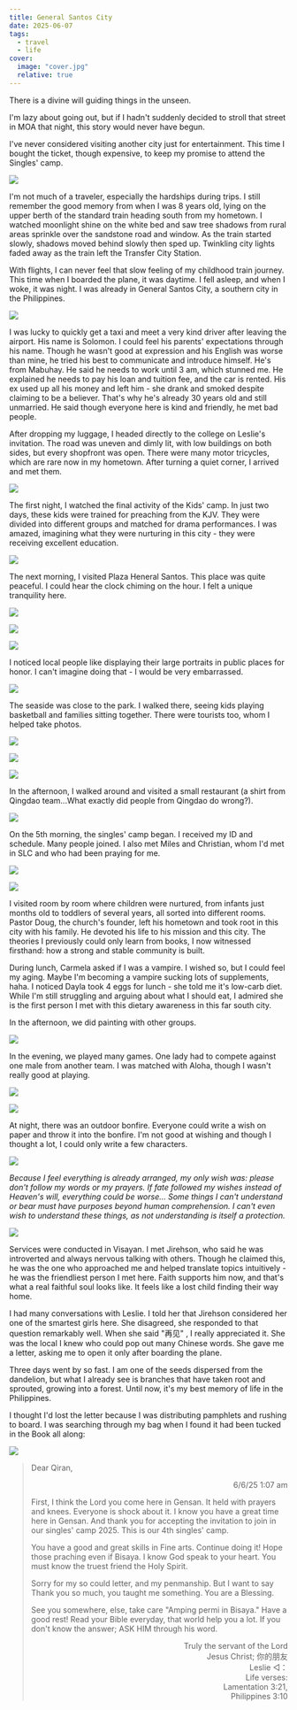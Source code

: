 ```yaml
---
title: General Santos City  
date: 2025-06-07  
tags:
  - travel
  - life
cover:
  image: "cover.jpg"
  relative: true
---
```


There is a divine will guiding things in the unseen.

I'm lazy about going out, but if I hadn't suddenly decided to stroll that street in MOA that night, this story would never have begun.

I've never considered visiting another city just for entertainment. This time I bought the ticket, though expensive, to keep my promise to attend the Singles' camp.    

![](plane.jpg)

I'm not much of a traveler, especially the hardships during trips. I still remember the good memory from when I was 8 years old, lying on the upper berth of the standard train heading south from my hometown. I watched moonlight shine on the white bed and saw tree shadows from rural areas sprinkle over the sandstone road and window. As the train started slowly, shadows moved behind slowly then sped up. Twinkling city lights faded away as the train left the Transfer City Station.

With flights, I can never feel that slow feeling of my childhood train journey. This time when I boarded the plane, it was daytime. I fell asleep, and when I woke, it was night. I was already in General Santos City, a southern city in the Philippines.

![](gensan-night.jpg)   

I was lucky to quickly get a taxi and meet a very kind driver after leaving the airport. His name is Solomon. I could feel his parents' expectations through his name. Though he wasn't good at expression and his English was worse than mine, he tried his best to communicate and introduce himself. He's from Mabuhay. He said he needs to work until 3 am, which stunned me. He explained he needs to pay his loan and tuition fee, and the car is rented. His ex used up all his money and left him - she drank and smoked despite claiming to be a believer. That's why he's already 30 years old and still unmarried. He said though everyone here is kind and friendly, he met bad people.     

After dropping my luggage, I headed directly to the college on Leslie's invitation. The road was uneven and dimly lit, with low buildings on both sides, but every shopfront was open. There were many motor tricycles, which are rare now in my hometown. After turning a quiet corner, I arrived and met them.

![](kidscamp.jpg)     

The first night, I watched the final activity of the Kids' camp. In just two days, these kids were trained for preaching from the KJV. They were divided into different groups and matched for drama performances. I was amazed, imagining what they were nurturing in this city - they were receiving excellent education.   

![](lane.jpg)     

The next morning, I visited Plaza Heneral Santos. This place was quite peaceful. I could hear the clock chiming on the hour. I felt a unique tranquility here.     

![](statue1.jpg)  

![](statue2.jpg)   

![](protrait.jpg)  

I noticed local people like displaying their large portraits in public places for honor. I can't imagine doing that - I would be very embarrassed.    

![](lion.jpg)

The seaside was close to the park. I walked there, seeing kids playing basketball and families sitting together. There were tourists too, whom I helped take photos.

![](basketball.jpg)        

![](family.jpg)  

![](gensanpicture.jpg)    

In the afternoon, I walked around and visited a small restaurant (a shirt from Qingdao team...What exactly did people from Qingdao do wrong?).

![](clothes.jpg)

On the 5th morning, the singles' camp began. I received my ID and schedule. Many people joined. I also met Miles and Christian, whom I'd met in SLC and who had been praying for me.    

![](ID.jpg)  

![](schedule.jpg)

I visited room by room where children were nurtured, from infants just months old to toddlers of several years, all sorted into different rooms. Pastor Doug, the church's founder, left his hometown and took root in this city with his family. He devoted his life to his mission and this city. The theories I previously could only learn from books, I now witnessed firsthand: how a strong and stable community is built.

During lunch, Carmela asked if I was a vampire. I wished so, but I could feel my aging. Maybe I'm becoming a vampire sucking lots of supplements, haha. I noticed Dayla took 4 eggs for lunch - she told me it's low-carb diet. While I'm still struggling and arguing about what I should eat, I admired she is the first person I met with this dietary awareness in this far south city.

In the afternoon, we did painting with other groups.

![](game1.jpg)  

In the evening, we played many games. One lady had to compete against one male from another team. I was matched with Aloha, though I wasn't really good at playing.

![](game2.jpg)  

![](game3.jpg)

At night, there was an outdoor bonfire. Everyone could write a wish on paper and throw it into the bonfire. I'm not good at wishing and though I thought a lot, I could only write a few characters.

![](bonfire.jpg)  

*Because I feel everything is already arranged, my only wish was: please don't follow my words or my prayers. If fate followed my wishes instead of Heaven's will, everything could be worse... Some things I can't understand or bear must have purposes beyond human comprehension. I can't even wish to understand these things, as not understanding is itself a protection.*     

![](platform.jpg)  

Services were conducted in Visayan. I met Jirehson, who said he was introverted and always nervous talking with others. Though he claimed this, he was the one who approached me and helped translate topics intuitively - he was the friendliest person I met here. Faith supports him now, and that's what a real faithful soul looks like. It feels like a lost child finding their way home.

I had many conversations with Leslie. I told her that Jirehson considered her one of the smartest girls here.  She disagreed, she responded to that question remarkably well. When she said "再见" , I really appreciated it. She was the  local I knew who could pop out many Chinese words. She gave me a letter, asking me to open it only after boarding the plane.

Three days went by so fast. I am one of the seeds dispersed from the dandelion, but what I already see is branches that have taken root and sprouted, growing into a forest. Until now, it's my best memory of life in the Philippines.

I thought I'd lost the letter because I was distributing pamphlets and rushing to board. I was searching through my bag when I found it had been tucked in the Book all along:    

![](letter.jpg)  

<blockquote>
Dear Qiran,
<p style="text-align: right">6/6/25 1:07 am</p>

First, I think the Lord you come here in Gensan. It held with prayers and knees. Everyone is shock about it. I know you have a great time here in Gensan. And thank you for accepting the invitation to join in our singles' camp 2025. This is our 4th singles' camp.    

You have a good and great skills in Fine arts. Continue doing it! Hope those praching even if Bisaya. I know God speak to your heart. You must know the truest friend the Holy Spirit.   

Sorry for my so could letter, and my penmanship. But I want to say Thank you so much, you taught me something. You are a Blessing.   
 
See you somewhere, else, take care "Amping permi in Bisaya." Have a good rest! Read your Bible everyday, that world help you a lot. If you don't know the answer; ASK HIM through his word.    

<p style="text-align: right">
Truly the servant of the Lord<br>
Jesus Christ; 你的朋友<br>
Leslie   ◁：<br>
Life verses:<br>
Lamentation 3:21,<br>
Philippines 3:10
</p>
</blockquote>
